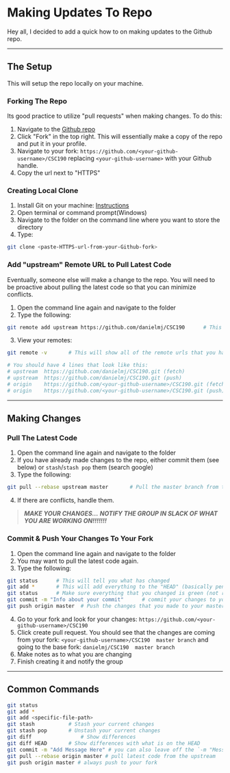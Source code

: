 # Making Updates To Repo

Hey all, I decided to add a quick how to on making updates to the Github repo.

---

## The Setup

This will setup the repo locally on your machine. 

### Forking The Repo 

Its good practice to utilize "pull requests" when making changes. To do this:  

1. Navigate to the [Github repo](https://github.com/danielmj/CSC190) 
2. Click "Fork" in the top right. This will essentially make a copy of the repo and put it in your profile. 
3. Navigate to your fork: `https://github.com/<your-github-username>/CSC190` replacing `<your-github-username>` with your Github handle.  
4. Copy the url next to "HTTPS"
 
### Creating Local Clone
 
1. Install Git on your machine: [Instructions](https://help.github.com/articles/set-up-git/) 
2. Open terminal or command prompt(Windows) 
3. Navigate to the folder on the command line where you want to store the directory
4. Type:
```bash
git clone <paste-HTTPS-url-from-your-Github-fork> 
```

### Add "upstream" Remote URL to Pull Latest Code

Eventually, someone else will make a change to the repo. You will need to be proactive about pulling the latest code so that you can minimize conflicts.

1. Open the command line again and navigate to the folder
2. Type the following:

```bash
git remote add upstream https://github.com/danielmj/CSC190      # This is the master branch
```

3. View your remotes:

```bash
git remote -v 		# This will show all of the remote urls that you have stored

# You should have 4 lines that look like this:
# upstream 	https://github.com/danielmj/CSC190.git (fetch)
# upstream 	https://github.com/danielmj/CSC190.git (push)
# origin 	https://github.com/<your-github-username>/CSC190.git (fetch)
# origin 	https://github.com/<your-github-username>/CSC190.git (push)
```
---

## Making Changes

### Pull The Latest Code

1. Open the command line again and navigate to the folder
2. If you have already made changes to the repo, either commit them (see below) or `stash`/`stash pop` them (search google) 
3. Type the following:

```bash
git pull --rebase upstream master		# Pull the master branch from the upstream url and integrate with current code
```

4. If there are conflicts, handle them.

> ***MAKE YOUR CHANGES...***
> ***NOTIFY THE GROUP IN SLACK OF WHAT YOU ARE WORKING ON!!!!!!!***

### Commit & Push Your Changes To Your Fork

1. Open the command line again and navigate to the folder
2. You may want to pull the latest code again.
3. Type the following:

```bash
git status 		# This will tell you what has changed
git add *		# This will add everything to the "HEAD" (basically pending commit)
git status		# Make sure everything that you changed is green (not red)
git commit -m "Info about your commit" 		# commit your changes to your local repo copy
git push origin master	# Push the changes that you made to your master branch to the origin remote url (your fork of the repo)
```

4. Go to your fork and look for your changes:  `https://github.com/<your-github-username>/CSC190`
5. Click create pull request. You should see that the changes are coming from your fork: `<your-github-username>/CSC190  master branch` and going to the base fork: `danielmj/CSC190  master branch`
6. Make notes as to what you are changing
7. Finish creating it and notify the group 

---

## Common Commands

```bash
git status
git add *
git add <specific-file-path>
git stash			# Stash your current changes
git stash pop		# Unstash your current changes
git diff				# Show differences
git diff HEAD		# Show differences with what is on the HEAD
git commit -m "Add Message Here" # you can also leave off the `-m "Message` part. It will give you a vim window to type in.
git pull --rebase origin master # pull latest code from the upstream
git push origin master # always push to your fork
```